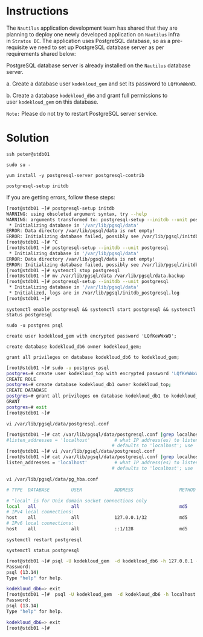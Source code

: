 # Instructions

The `Nautilus` application development team has shared that they are planning to deploy one newly developed application on `Nautilus` infra in `Stratos DC`. The application uses PostgreSQL database, so as a pre-requisite we need to set up PostgreSQL database server as per requirements shared below:

PostgreSQL database server is already installed on the `Nautilus` database server.

a. Create a database user `kodekloud_gem` and set its password to `LQfKeWWxWD`.

b. Create a database `kodekloud_db6` and grant full permissions to user `kodekloud_gem` on this database.

`Note:` Please do not try to restart PostgreSQL server service.

# Solution

`ssh peter@stdb01`

`sudo su -`

`yum install -y postgresql-server postgresql-contrib`

`postgresql-setup initdb`

If you are getting errors, follow these steps:

```bash
[root@stdb01 ~]# postgresql-setup initdb
WARNING: using obsoleted argument syntax, try --help
WARNING: arguments transformed to: postgresql-setup --initdb --unit postgresql
 * Initializing database in '/var/lib/pgsql/data'
ERROR: Data directory /var/lib/pgsql/data is not empty!
ERROR: Initializing database failed, possibly see /var/lib/pgsql/initdb_postgresql.log
[root@stdb01 ~]# ^C
[root@stdb01 ~]# postgresql-setup --initdb --unit postgresql
 * Initializing database in '/var/lib/pgsql/data'
ERROR: Data directory /var/lib/pgsql/data is not empty!
ERROR: Initializing database failed, possibly see /var/lib/pgsql/initdb_postgresql.log
[root@stdb01 ~]# systemctl stop postgresql
[root@stdb01 ~]# mv /var/lib/pgsql/data /var/lib/pgsql/data.backup
[root@stdb01 ~]# postgresql-setup --initdb --unit postgresql
 * Initializing database in '/var/lib/pgsql/data'
 * Initialized, logs are in /var/lib/pgsql/initdb_postgresql.log
[root@stdb01 ~]#
```
`systemctl enable postgresql && systemctl start postgresql && systemctl status postgresql`

`sudo -u postgres psql`

`create user kodekloud_gem with encrypted password 'LQfKeWWxWD';`

`create database kodekloud_db6 owner kodekloud_gem;`

`grant all privileges on database kodekloud_db6 to kodekloud_gem;`

```bash
[root@stdb01 ~]# sudo -u postgres psql
postgres=# create user kodekloud_top with encrypted password 'LQfKeWWxWD'; 
CREATE ROLE
postgres=# create database kodekloud_db1 owner kodekloud_top;
CREATE DATABASE
postgres=# grant all privileges on database kodekloud_db1 to kodekloud_top;
GRANT
postgres=# exit
[root@stdb01 ~]#
```

 `vi /var/lib/pgsql/data/postgresql.conf`

 ```bash
[root@stdb01 ~]# cat /var/lib/pgsql/data/postgresql.conf |grep localhost
#listen_addresses = 'localhost'         # what IP address(es) to listen on;
                                        # defaults to 'localhost'; use '*' for all
[root@stdb01 ~]# vi /var/lib/pgsql/data/postgresql.conf
[root@stdb01 ~]# cat /var/lib/pgsql/data/postgresql.conf |grep localhost
listen_addresses = 'localhost'          # what IP address(es) to listen on;
                                        # defaults to 'localhost'; use '*' for all
```

`vi /var/lib/pgsql/data/pg_hba.conf`

```bash
# TYPE  DATABASE        USER            ADDRESS                 METHOD

# "local" is for Unix domain socket connections only
local   all             all                                     md5
# IPv4 local connections:
host    all             all             127.0.0.1/32            md5
# IPv6 local connections:
host    all             all             ::1/128                 md5
```

`systemctl restart postgresql`

`systemctl status postgresql`

```bash
[root@stdb01 ~]# psql -U kodekloud_gem  -d kodekloud_db6 -h 127.0.0.1 -W
Password: 
psql (13.14)
Type "help" for help.

kodekloud_db6=> exit
[root@stdb01 ~]#  psql -U kodekloud_gem  -d kodekloud_db6 -h localhost -W
Password: 
psql (13.14)
Type "help" for help.

kodekloud_db6=> exit
[root@stdb01 ~]# 
```
